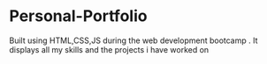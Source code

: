 # Personal-Portfolio
Built using HTML,CSS,JS during the web development bootcamp . It displays all my skills and the projects i have worked on <a href="https://sujnanmp.github.io/Personal-Portfolio/">

